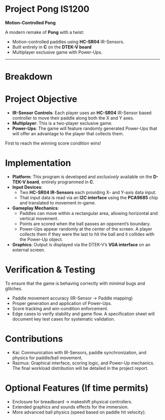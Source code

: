 # Project Pong IS1200

**Motion-Controlled Pong**

A modern remake of **Pong** with a twist:  
- Motion-controlled paddles using **HC-SR04** IR-Sensors.
- Built entirely in **C** on the **DTEK-V board**  
- Multiplayer exclusive game with Power-Ups.

--- 
# Breakdown

# Project Objective
- **IR-Sensor Controls**: Each player uses an **HC-SR04** IR-Sensor based controller to move their paddle along both the X and Y axes.
- **Multiplayer**: This is a two-player exclusive game.
- **Power-Ups**: The game will feature randomly generated Power-Ups that will offer an advantage to the player that collects them.

First to reach the winning score condition wins!

# Implementation
- **Platform**: This program is developed and *exclusively* available on the **D-TEK-V board**, entirely programmed in **C**.
- **Input Devices**:
  - Two **HC-SR04 IR-Sensors** each providing X- and Y-axis data input.
  - That input data is read via an **I2C interface** using the **PCA9685** chip and translated to movement in-game.
- **Gameplay Mechanics**:
  - Paddles can move within a rectangular area, allowing horizontal and vertical movement.
  - Points are scored when the ball passes an opponent’s boundary.
  - Power-Ups appear randomly at the center of the screen. A player collects them if they were the last to hit the ball and it collides with the Power-Up object.
- **Graphics**: Output is displayed via the DTEK-V’s **VGA interface** on an external screen.

# Verification & Testing
To ensure that the game is behaving correctly with *minimal* bugs and glitches.
- Paddle movement accuracy (IR-Sensor → Paddle mapping)
- Proper generation and application of Power-Ups.
- Score tracking and win-condition enforcement.
- Edge cases to verify stability and game flow.
A specification sheet will document key test cases for systematic validation.

# Contributions
- Kai: Communication with IR-Sensors, paddle synchronization, and physics for paddle/ball movement.
- Razmus: Graphical interface, scoring logic, and Power-Up mechanics.
The final workload distribution will be detailed in the project report.

# Optional Features (If time permits)
- Enclosure for breadboard → makeshift physical controllers.
- Extended graphics and sounds effects for the immersion.
- More advanced ball physics (speed based on paddle hit velocity).
